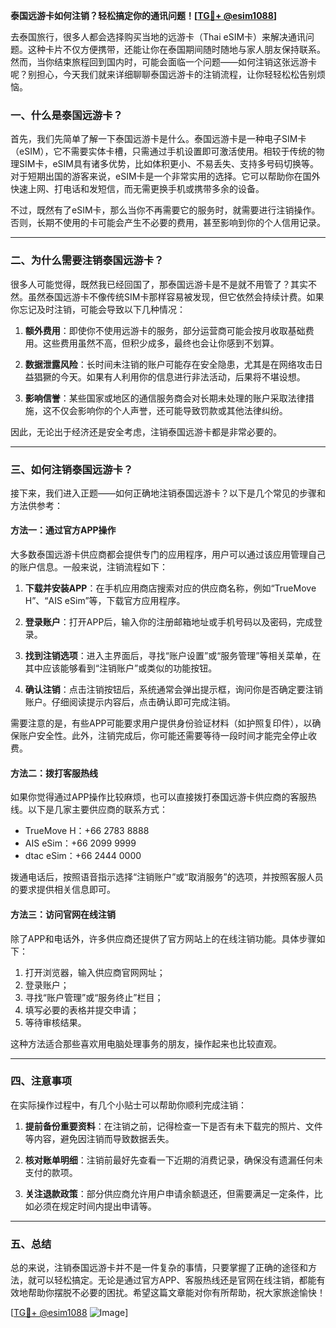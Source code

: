**泰国远游卡如何注销？轻松搞定你的通讯问题！[[TG💪+ @esim1088](https://t.me/s/esim1088)]**

去泰国旅行，很多人都会选择购买当地的远游卡（Thai eSIM卡）来解决通讯问题。这种卡片不仅方便携带，还能让你在泰国期间随时随地与家人朋友保持联系。然而，当你结束旅程回到国内时，可能会面临一个问题——如何注销这张远游卡呢？别担心，今天我们就来详细聊聊泰国远游卡的注销流程，让你轻轻松松告别烦恼。

### 一、什么是泰国远游卡？

首先，我们先简单了解一下泰国远游卡是什么。泰国远游卡是一种电子SIM卡（eSIM），它不需要实体卡槽，只需通过手机设置即可激活使用。相较于传统的物理SIM卡，eSIM具有诸多优势，比如体积更小、不易丢失、支持多号码切换等。对于短期出国的游客来说，eSIM卡是一个非常实用的选择。它可以帮助你在国外快速上网、打电话和发短信，而无需更换手机或携带多余的设备。

不过，既然有了eSIM卡，那么当你不再需要它的服务时，就需要进行注销操作。否则，长期不使用的卡可能会产生不必要的费用，甚至影响到你的个人信用记录。

---

### 二、为什么需要注销泰国远游卡？

很多人可能觉得，既然我已经回国了，那泰国远游卡是不是就不用管了？其实不然。虽然泰国远游卡不像传统SIM卡那样容易被发现，但它依然会持续计费。如果你忘记及时注销，可能会导致以下几种情况：

1. **额外费用**：即使你不使用远游卡的服务，部分运营商可能会按月收取基础费用。这些费用虽然不高，但积少成多，最终也会让你感到不划算。
   
2. **数据泄露风险**：长时间未注销的账户可能存在安全隐患，尤其是在网络攻击日益猖獗的今天。如果有人利用你的信息进行非法活动，后果将不堪设想。

3. **影响信誉**：某些国家或地区的通信服务商会对长期未处理的账户采取法律措施，这不仅会影响你的个人声誉，还可能导致罚款或其他法律纠纷。

因此，无论出于经济还是安全考虑，注销泰国远游卡都是非常必要的。

---

### 三、如何注销泰国远游卡？

接下来，我们进入正题——如何正确地注销泰国远游卡？以下是几个常见的步骤和方法供参考：

#### 方法一：通过官方APP操作

大多数泰国远游卡供应商都会提供专门的应用程序，用户可以通过该应用管理自己的账户信息。一般来说，注销流程如下：

1. **下载并安装APP**：在手机应用商店搜索对应的供应商名称，例如“TrueMove H”、“AIS eSim”等，下载官方应用程序。
   
2. **登录账户**：打开APP后，输入你的注册邮箱地址或手机号码以及密码，完成登录。
   
3. **找到注销选项**：进入主界面后，寻找“账户设置”或“服务管理”等相关菜单，在其中应该能够看到“注销账户”或类似的功能按钮。
   
4. **确认注销**：点击注销按钮后，系统通常会弹出提示框，询问你是否确定要注销账户。仔细阅读提示内容后，点击确认即可完成注销。

需要注意的是，有些APP可能要求用户提供身份验证材料（如护照复印件），以确保账户安全性。此外，注销完成后，你可能还需要等待一段时间才能完全停止收费。

#### 方法二：拨打客服热线

如果你觉得通过APP操作比较麻烦，也可以直接拨打泰国远游卡供应商的客服热线。以下是几家主要供应商的联系方式：

- TrueMove H：+66 2783 8888
- AIS eSim：+66 2099 9999
- dtac eSim：+66 2444 0000

拨通电话后，按照语音指示选择“注销账户”或“取消服务”的选项，并按照客服人员的要求提供相关信息即可。

#### 方法三：访问官网在线注销

除了APP和电话外，许多供应商还提供了官方网站上的在线注销功能。具体步骤如下：

1. 打开浏览器，输入供应商官网网址；
2. 登录账户；
3. 寻找“账户管理”或“服务终止”栏目；
4. 填写必要的表格并提交申请；
5. 等待审核结果。

这种方法适合那些喜欢用电脑处理事务的朋友，操作起来也比较直观。

---

### 四、注意事项

在实际操作过程中，有几个小贴士可以帮助你顺利完成注销：

1. **提前备份重要资料**：在注销之前，记得检查一下是否有未下载完的照片、文件等内容，避免因注销而导致数据丢失。
   
2. **核对账单明细**：注销前最好先查看一下近期的消费记录，确保没有遗漏任何未支付的款项。
   
3. **关注退款政策**：部分供应商允许用户申请余额退还，但需要满足一定条件，比如必须在规定时间内提出申请等。

---

### 五、总结

总的来说，注销泰国远游卡并不是一件复杂的事情，只要掌握了正确的途径和方法，就可以轻松搞定。无论是通过官方APP、客服热线还是官网在线注销，都能有效地帮助你摆脱不必要的困扰。希望这篇文章能对你有所帮助，祝大家旅途愉快！

[[TG💪+ @esim1088](https://t.me/s/esim1088) ![Image](https://i.postimg.cc/4NQfJmqS/Snipaste-2025-05-13-00-14-12.png)]